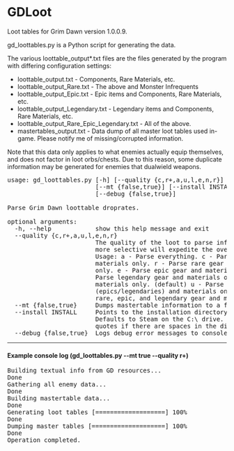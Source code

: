 # GDLoot

Loot tables for Grim Dawn version 1.0.0.9.

gd_loottables.py is a Python script for generating the data. 

The various loottable_output\*.txt files are the files generated by the program with differing configuration settings:

* loottable_output.txt - Components, Rare Materials, etc.
* loottable_output_Rare.txt - The above and Monster Infrequents
* loottable_output_Epic.txt - Epic items and Components, Rare Materials, etc.
* loottable_output_Legendary.txt - Legendary items and Components, Rare Materials, etc.
* loottable_output_Rare_Epic_Legendary.txt - All of the above.
* mastertables_output.txt - Data dump of all master loot tables used in-game. Please notify me of missing/corrupted information.

Note that this data only applies to what enemies actually equip themselves, and does not factor in loot orbs/chests. Due to this reason, some duplicate information may be generated for enemies that dualwield weapons.

<pre>usage: gd_loottables.py [-h] [--quality {c,r+,a,u,l,e,n,r}]
                        [--mt {false,true}] [--install INSTALL]
                        [--debug {false,true}]

Parse Grim Dawn loottable droprates.

optional arguments:
  -h, --help            show this help message and exit
  --quality {c,r+,a,u,l,e,n,r}
                        The quality of the loot to parse information on. Being
                        more selective will expedite the overall process.
                        Usage: a - Parse everything. c - Parse common gear and
                        materials only. r - Parse rare gear and materials
                        only. e - Parse epic gear and materials only. l -
                        Parse legendary gear and materials only. n - Parse
                        materials only. (default) u - Parse uniques
                        (epics/legendaries) and materials only. r+ - Parse
                        rare, epic, and legendary gear and materials only.
  --mt {false,true}     Dumps mastertable information to a file.
  --install INSTALL     Points to the installation directory of Grim Dawn.
                        Defaults to Steam on the C:\ drive. Surround with
                        quotes if there are spaces in the directory path.
  --debug {false,true}  Logs debug error messages to console.</pre>
  
***

#### Example console log (gd_loottables.py --mt true --quality r+)

<pre>Building textual info from GD resources...
Done
Gathering all enemy data...
Done
Building mastertable data...
Done
Generating loot tables [===================] 100%
Done
Dumping master tables [====================] 100%
Done
Operation completed.</pre>
